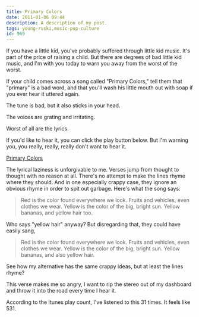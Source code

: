 ```yaml
---
title: Primary Colors
date: 2011-01-06 09:44
description: A description of my post.
tags: young-ruski,music-pop-culture
id: 969
---
```

<script type="text/javascript" src="http://mediaplayer.yahoo.com/js"></script>

If you have a little kid, you've probably suffered through little kid music.  It's part of the price of raising a child.  But there are degrees of bad little kid music, and I'm with you today to warn you away from the worst of the worst.

If your child comes across a song called "Primary Colors," tell them that "primary" is a bad word, and that you'll wash his little mouth out with soap if you ever hear it uttered again.

The tune is bad, but it also sticks in your head.

The voices are grating and irritating.

Worst of all are the lyrics.

If you'd like to hear it, you can click the play button below.  But I'm warning you, you really, really, really don't want to hear it.

<a href="/sound/PrimaryColors.mp3" onclick="document.getElementById('fool').style.display = '';"> Primary Colors</a>

<div id="fool" style="display:none; font-weight:bold;">You fool.  You think I didn't warn you for a reason?  Now that you had to hear it, suffer through the whole thing.</div>

The lyrical laziness is unforgivable to me.  Verses jump from thought to thought with no reason at all.  There's no attempt to make the lines rhyme where they should.  And in one especially crappy case, they ignore an obvious rhyme in order to spit out garbage.  Here's what the song says:

<blockquote>Red is the color found everywhere we look.
Fruits and vehicles, even clothes we wear.
Yellow is the color of the big, bright sun.
Yellow bananas, and yellow hair too.</blockquote>

Who says "yellow hair" anyway?  But disregarding that, they could have easily sang,

<blockquote>Red is the color found everywhere we look.
Fruits and vehicles, even clothes we wear.
Yellow is the color of the big, bright sun.
Yellow bananas, and also yellow hair.</blockquote>

See how my alternative has the same crappy ideas, but at least the lines rhyme?

This verse makes me so angry, I want to rip the stereo out of my dashboard and throw it into the road every time I hear it.

According to the Itunes play count, I've listened to this 31 times.  It feels like 531.